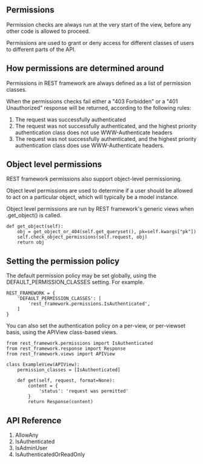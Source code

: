 ## Permissions

Permission checks are always run at the very start of the view, before any other code is allowed to proceed. 

Permissions are used to grant or deny access for different classes of users to different parts of the API.

## How permissions are determined around

Permissions in REST framework are always defined as a list of permission classes.

When the permissions checks fail either a "403 Forbidden" or a "401 Unauthorized" response will be returned, according to the following rules:

1. The request was successfully authenticated
2. The request was not successfully authenticated, and the highest priority authentication class does not use WWW-Authenticate headers
3. The request was not successfully authenticated, and the highest priority authentication class does use WWW-Authenticate headers.


## Object level permissions

REST framework permissions also support object-level permissioning.

Object level permissions are used to determine if a user should be allowed to act on a particular object, which will typically be a model instance.

Object level permissions are run by REST framework's generic views when .get_object() is called.

```
def get_object(self):
    obj = get_object_or_404(self.get_queryset(), pk=self.kwargs["pk"])
    self.check_object_permissions(self.request, obj)
    return obj
```

## Setting the permission policy

The default permission policy may be set globally, using the DEFAULT_PERMISSION_CLASSES setting. For example.

```
REST_FRAMEWORK = {
    'DEFAULT_PERMISSION_CLASSES': [
        'rest_framework.permissions.IsAuthenticated',
    ]
}
```
You can also set the authentication policy on a per-view, or per-viewset basis, using the APIView class-based views.


```
from rest_framework.permissions import IsAuthenticated
from rest_framework.response import Response
from rest_framework.views import APIView

class ExampleView(APIView):
    permission_classes = [IsAuthenticated]

    def get(self, request, format=None):
        content = {
            'status': 'request was permitted'
        }
        return Response(content)
```

## API Reference

1. AllowAny
2. IsAuthenticated
3. IsAdminUser
4. IsAuthenticatedOrReadOnly
